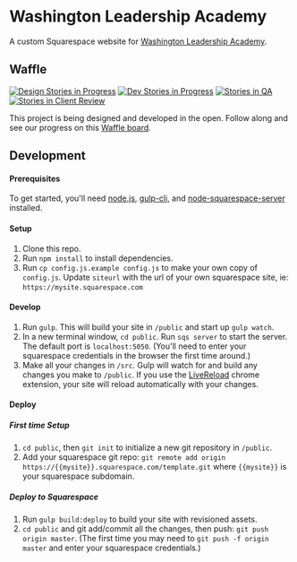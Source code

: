 # Washington Leadership Academy
A custom Squarespace website for [Washington Leadership Academy](washingtonleadershipacademy.org).

## Waffle
[![Design Stories in Progress](https://badge.waffle.io/washington-leadership-academy/wla.svg?label=design&title=Design)](http://waffle.io/washington-leadership-academy/wla)
[![Dev Stories in Progress](https://badge.waffle.io/washington-leadership-academy/wla.svg?label=dev&title=Dev)](http://waffle.io/washington-leadership-academy/wla)
[![Stories in QA](https://badge.waffle.io/washington-leadership-academy/wla.svg?label=Review%2FQA&title=QA)](http://waffle.io/washington-leadership-academy/wla)
[![Stories in Client Review](https://badge.waffle.io/washington-leadership-academy/wla.svg?label=clientreview&title=Review)](http://waffle.io/washington-leadership-academy/wla)

This project is being designed and developed in the open. Follow along and see our progress on this [Waffle board](https://waffle.io/washington-leadership-academy/wla).

## Development

#### Prerequisites
To get started, you'll need [node.js](https://nodejs.org/en/), [gulp-cli](https://www.npmjs.com/package/gulp-cli), and [node-squarespace-server](https://www.npmjs.com/package/node-squarespace-server) installed.
#### Setup
1. Clone this repo.
2. Run `npm install` to install dependencies.
4. Run `cp config.js.example config.js` to make your own copy of `config.js`. Update `siteurl` with the url of your own squarespace site, ie: `https://mysite.squarespace.com`

#### Develop
1. Run `gulp`. This will build your site in `/public` and start up `gulp watch`.
2. In a new terminal window, `cd public`. Run `sqs server` to start the server. The default port is `localhost:5050`. (You'll need to enter your squarespace credentials in the browser the first time around.)
3. Make all your changes in `/src`. Gulp will watch for and build any changes you make to `/public`. If you use the [LiveReload](https://chrome.google.com/webstore/detail/livereload/jnihajbhpnppcggbcgedagnkighmdlei?hl=en) chrome extension, your site will reload automatically with your changes.


#### Deploy

##### First time Setup
1. `cd public`, then `git init` to initialize a new git repository in `/public`.
2. Add your squarespace git repo: `git remote add origin https://{{mysite}}.squarespace.com/template.git` where `{{mysite}}` is your squarespace subdomain.

##### Deploy to Squarespace
1. Run `gulp build:deploy` to build your site with revisioned assets.
2. `cd public` and git add/commit all the changes, then push: `git push origin master`. (The first time you may need to `git push -f origin master` and enter your squarespace credentials.)
